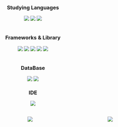 <div align=center> 
  	<h3> Studying Languages </h3>
</div>
<div align=center>
	<img src="https://img.shields.io/badge/JavaScript-F7DF1E?style=flat&logo=JavaScript&logoColor=white" />
	<img src="https://img.shields.io/badge/TypeScript-007ACC?style=flat&logo=typescript&logoColor=white" />
	<img src="https://img.shields.io/badge/Python-3776AB?style=flat&logo=Python&logoColor=white" />
</div>
<br>
<div align=center>
	<h3>Frameworks & Library </h3>
</div>
<div align=center>
	<img src="https://img.shields.io/badge/Node%20js-339933?style=flat&logo=Node.js&logoColor=white" />
	<img src="https://img.shields.io/badge/nestjs-E0234E?style=flat&logo=Nest.js&logoColor=white" />
	<img src="https://img.shields.io/badge/fastapi-109989?style=flat&logo=FASTAPI&logoColor=white" />
	<img src="https://img.shields.io/npm/v/npm.svg?logo=nodedotjs&logoColor=white" />
	<img src="https://img.shields.io/badge/Express%20js-000000?style=flat&logo=express&logoColor=white" />
</div>
<br>
<div align=center>
	<h3> DataBase </h3>
</div>
<div align=center>
	<img src="https://img.shields.io/badge/MongoDB-47A248?style=flat&logo=MongoDB&logoColor=white" />
	<img src="https://img.shields.io/badge/PostgreSQL-316192?style=flat&logo=postgresql&logoColor=white" />
</div>
<div align=center>
	<h3> IDE </h3>
</div>
<div align=center>
	<img src="https://img.shields.io/badge/Visual_Studio_Code-0078D4?style=flat&logo=visual%20studio%20code&logoColor=white" />
</div>
<br>
<div align="center">
  	<br>
	<img src="https://github-readme-stats.vercel.app/api/top-langs/?username=ryongseong&layout=compact&theme=midnight-purple">
	<a href="https://solved.ac/xmssnsk"><img align="right" src="http://mazassumnida.wtf/api/v2/generate_badge?boj=xmssnsk&theme=dark"/></a>
</div>
